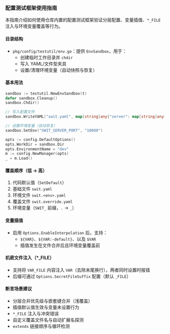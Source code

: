### 配置测试框架使用指南

本指南介绍如何使用仓库内置的配置测试框架验证分层配置、变量插值、`*_FILE` 注入与环境变量覆盖等行为。

#### 目录结构

- `pkg/config/testutil/env.go`：提供 `EnvSandbox`，用于：
  - 创建临时工作目录并 `chdir`
  - 写入 YAML/文件型夹具
  - 设置/清理环境变量（自动快照与恢复）

#### 基本用法

```go
sandbox := testutil.NewEnvSandbox(t)
defer sandbox.Cleanup()
sandbox.Chdir()

// 写入配置文件
sandbox.WriteYAML("swit.yaml", map[string]any{"server": map[string]any{"port": 8080}})

// 设置环境变量（自动恢复）
sandbox.SetEnv("SWIT_SERVER_PORT", "10080")

opts := config.DefaultOptions()
opts.WorkDir = sandbox.Dir
opts.EnvironmentName = "dev"
m := config.NewManager(opts)
_ = m.Load()
```

#### 覆盖顺序（低 → 高）

1. 代码默认值（`SetDefault`）
2. 基础文件 `swit.yaml`
3. 环境文件 `swit.<env>.yaml`
4. 覆盖文件 `swit.override.yaml`
5. 环境变量（`SWIT_` 前缀，`.` → `_`）

#### 变量插值

- 启用 `Options.EnableInterpolation` 后，支持：
  - `${VAR}`、`${VAR:-default}`、以及 `$VAR`
  - 插值发生在文件合并后且环境变量覆盖前

#### 机密文件注入（*_FILE）

- 支持将 `VAR_FILE` 内容注入 `VAR`（去除末尾换行），两者同时设置时报错
- 后缀可通过 `Options.SecretFileSuffix` 配置（默认 `_FILE`）

#### 断言场景建议

- 分层合并优先级与嵌套键合并（浅覆盖）
- 插值默认值生效与变量未设置行为
- `*_FILE` 注入与冲突错误
- 自定义覆盖文件名与自动扩展名探测
- `extends` 链接顺序与循环检测
